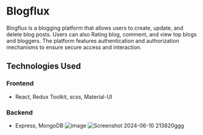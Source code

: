 # Blogflux
Blogflux is a blogging platform that allows users to create, update, and delete blog posts. Users can also Rating blog, comment, and view top blogs and bloggers. The platform features authentication and authorization mechanisms to ensure secure access and interaction.
## Technologies Used
### Frontend
- React, Redux Toolkit, scss, Material-UI
### Backend
- Express, MongoDB
![image](https://github.com/Tariq-Monowar/fullstack-Blog-web-BlogFlux/assets/101199109/ca7cd50f-2792-4ec5-94d5-13f514bdcc99)
![Screenshot 2024-06-10 213820ggg](https://github.com/Tariq-Monowar/fullstack-Blog-web-BlogFlux/assets/101199109/baf4df4f-a881-4cd9-9d57-962ed688f658)
